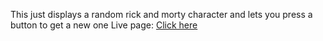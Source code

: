 This just displays a random rick and morty character and lets you press a button to get a new one
Live page: [Click here](https://frreri.github.io/random-rick-n-morty/)
